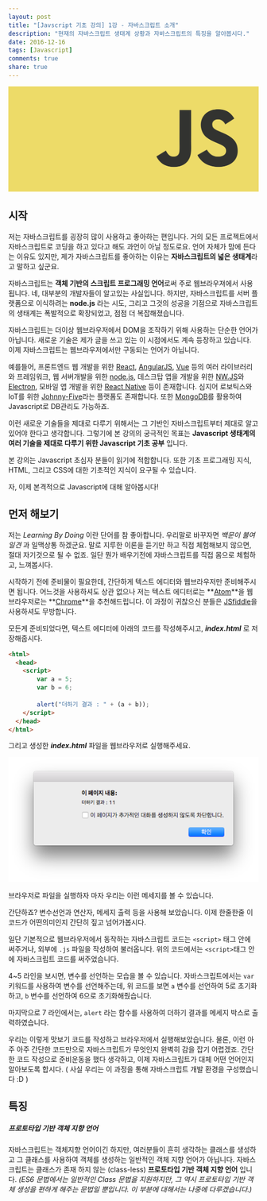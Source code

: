 ```yaml
---
layout: post
title: "[Javscript 기초 강의] 1강 - 자바스크립트 소개"
description: "현재의 자바스크립트 생태계 상황과 자바스크립트의 특징을 알아봅시다."
date: 2016-12-16
tags: [Javascript]
comments: true
share: true
---
```


![](/images/javascript.png)

## 시작

저는 자바스크립트를 굉장히 많이 사용하고 좋아하는 편입니다. 거의 모든 프로젝트에서 자바스크립트로 코딩을 하고 있다고 해도 과언이 아닐 정도로요. 언어 자체가 맘에 든다는 이유도 있지만, 제가 자바스크립트를 좋아하는 이유는 **자바스크립트의 넓은 생태계**라고 말하고 싶군요.

자바스크립트는 **객체 기반의 스크립트 프로그래밍 언어**로써 주로 웹브라우져에서 사용됩니다. 네, 대부분의 개발자들이 알고있는 사실입니다. 하지만, 자바스크립트를 서버 플랫폼으로 이식하려는 **node.js** 라는 시도, 그리고 그것의 성공을 기점으로 자바스크립트의 생태계는 폭발적으로 확장되었고, 점점 더 복잡해졌습니다.

자바스크립트는 더이상 웹브라우저에서 DOM을 조작하기 위해 사용하는 단순한 언어가 아닙니다.  새로운 기술은 제가 글을 쓰고 있는 이 시점에서도 계속 등장하고 있습니다. 이제 자바스크립트는 웹브라우저에서만 구동되는 언어가 아닙니다.

예를들어, 프론트엔드 웹 개발을 위한 [React](https://facebook.github.io/react), [AngularJS](https://angularjs.org/), [Vue](https://vuejs.org/) 등의 여러 라이브러리와 프레임워크, 웹 서버개발을 위한 [node.js](https://nodejs.org/ko/), 데스크탑 앱을 개발을 위한 [NW.JS](https://nwjs.io/)와 [Electron](http://electron.atom.io/), 모바일 앱 개발을 위한 [React Native](https://facebook.github.io/react-native/) 등이 존재합니다. 심지어 로보틱스와 IoT를 위한 [Johnny-Five](http://johnny-five.io/)라는 플랫폼도 존재합니다. 또한 [MongoDB](https://www.mongodb.com/)를 활용하여 Javascript로 DB관리도 가능하죠.

이런 새로운 기술들을 제대로 다루기 위해서는 그 기반인 자바스크립트부터 제대로 알고 있어야 한다고 생각합니다. 그렇기에 본 강의의 궁극적인 목표는 **Javascript 생태계의 여러 기술을 제대로 다루기 위한 Javascript 기초 공부** 입니다.

본 강의는 Javascript 초심자 분들이 읽기에 적합합니다. 또한 기초 프로그래밍 지식, HTML, 그리고 CSS에 대한 기초적인 지식이 요구될 수 있습니다.

자, 이제 본격적으로 Javascript에 대해 알아봅시다!

## 먼저 해보기

저는 *Learning By Doing* 이란 단어를 참 좋아합니다. 우리말로 바꾸자면 *백문이 불여일견* 과 일맥상통 하겠군요. 말로 지루한 이론을 듣기만 하고 직접 체험해보지 않으면, 절대 자기것으로 될 수 없죠. 일단 뭔가 배우기전에 자바스크립트를 직접 몸으로 체험하고, 느껴봅시다.

시작하기 전에 준비물이 필요한데, 간단하게 텍스트 에디터와 웹브라우저만 준비해주시면 됩니다. 어느것을 사용하셔도 상관 없으나 저는 텍스트 에디터로는 **[Atom](http://atom.io)**을 웹브라우저로는 **[Chrome](http://chrome.google.com)**을 추천해드립니다. 이 과정이 귀찮으신 분들은 [JSfiddle](https://jsfiddle.net/)을 사용하셔도 무방합니다.

모든게 준비되었다면, 텍스트 에디터에 아래의 코드를 작성해주시고, ***index.html*** 로 저장해줍시다.

```html
<html>
  <head>
    <script>
    	var a = 5;
      	var b = 6;

      	alert("더하기 결과 : " + (a + b));
    </script>
  </head>
</html>
```

그리고 생성한 ***index.html*** 파일을 웹브라우저로 실행해주세요.

![](/images/javascript-basic-class-1-1.png)

브라우저로 파일을 실행하자 마자 우리는 이런 메세지를 볼 수 있습니다.

간단하죠? 변수선언과 연산자, 메세지 출력 등을 사용해 보았습니다. 이제 한줄한줄 이 코드가 어떤의미인지 간단히 짚고 넘어가봅시다.

일단 기본적으로 웹브라우저에서 동작하는 자바스크립트 코드는 `<script>` 태그 안에 써주거나, 외부에 `.js` 파일을 작성하여 불러옵니다. 위의 코드에서는 `<script>`태그 안에 자바스크립트 코드를 써주었습니다.

4~5 라인을 보시면, 변수를 선언하는 모습을 볼 수 있습니다. 자바스크립트에서는 `var` 키워드를 사용하여 변수를 선언해주는데, 위 코드를 보면 `a` 변수를 선언하여 5로 초기화하고, `b` 변수를 선언하여 6으로 초기화해줬습니다.

마지막으로 7 라인에서는, `alert` 라는 함수를 사용하여 더하기 결과를 메세지 박스로 출력하였습니다.

우리는 이렇게 맛보기 코드를 작성하고 브라우저에서 실행해보았습니다. 물론, 이런 아주 아주 간단한 코드만으로 자바스크립트가 무엇인지 완벽히 감을 잡기 어렵겠죠. 간단한 코드 작성으로 준비운동을 했다 생각하고, 이제 자바스크립트가 대체 어떤 언어인지 알아보도록 합시다. ( 사실 우리는 이 과정을 통해 자바스크립트 개발 환경을 구성했습니다 :D )



## 특징


##### 프로토타입 기반 객체 지향 언어

자바스크립트는 객체지향 언어이긴 하지만, 여러분들이 흔히 생각하는 클래스를 생성하고 그 클래스를 사용하여 객체를 생성하는 일반적인 객체 지향 언어가 아닙니다. 자바스크립트는 클래스가 존재 하지 않는 (class-less) **프로토타입 기반 객체 지향 언어** 입니다. *(ES6 문법에서는 일반적인 Class 문법을 지원하지만, 그 역시 프로토타입 기반 객체 생성을 편하게 해주는 문법일 뿐입니다. 이 부분에 대해서는 나중에 다루겠습니다.)*
